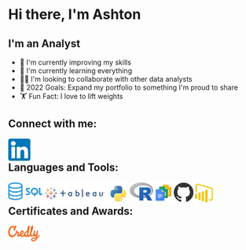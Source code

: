 # Hi there, I'm Ashton

## I'm an Analyst
- 🔭 I'm currently improving my skills
- 🌱 I'm currently learning everything
- 👯‍♂️ I'm looking to collaborate with other data analysts
- 🥅 2022 Goals: Expand my portfolio to something I'm proud to share
- 🏋️ Fun Fact: I love to lift weights

## Connect with me:
[<img align="left" alt="linkedin.com" width="45px" src="https://github.com/ACKibler/ACKibler/blob/main/Linkedin.png?raw=true" />][linkedin]
<br />


## Languages and Tools:
<a href="#"> <img align="left" alt="github.com" width="69px" src="https://github.com/ACKibler/ACKibler/blob/main/SQL.png?raw=true" /> </a>
<a href="#"> <img align="left" alt="github.com" width="132px" src="https://github.com/ACKibler/ACKibler/blob/main/tableau.png?raw=true" /> </a>
<a href="#"> <img align="left" alt="github.com" width="46px" src="https://raw.githubusercontent.com/github/explore/80688e429a7d4ef2fca1e82350fe8e3517d3494d/topics/python/python.png" /> </a>
<a href="#"> <img align="left" alt="github.com" width="48px" src="https://github.com/ACKibler/ACKibler/blob/main/R.png?raw=true" /> </a>
<a href="#"> <img align="left" alt="github.com" width="42px" src="https://github.com/ACKibler/ACKibler/blob/main/suite.png?raw=true" /> </a>
<a href="#"> <img align="left" alt="github.com" width="40px" src="https://github.com/ACKibler/ACKibler/blob/main/github.png?raw=true" /> </a>
<a href="#"> <img align="left" alt="github.com" width="44px" src="https://github.com/ACKibler/ACKibler/blob/main/PowerBI.png?raw=true" /> </a>
<br />

## Certificates and Awards:
[<img align="left" alt="credly.com" width="64px" src="https://github.com/ACKibler/ACKibler/blob/main/Credly.png?raw=true" />][credly]

<br />
<br />




[linkedin]: https://www.linkedin.com/in/ashtonkibler/
[credly]: https://www.credly.com/badges/f9c5c967-e408-48b9-9fdb-71ded6cdebbf/public_url
